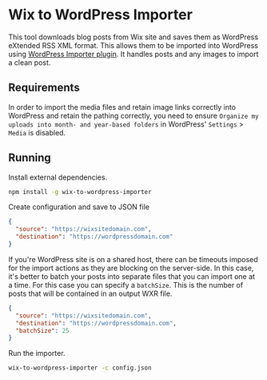 # Wix to WordPress Importer

This tool downloads blog posts from Wix site and saves them as WordPress eXtended RSS XML format. This allows them to be imported into WordPress using [WordPress Importer plugin](https://wordpress.org/plugins/wordpress-importer/). It handles posts and any images to import a clean post.

## Requirements

In order to import the media files and retain image links correctly into WordPress and retain the pathing correctly, you need to ensure `Organize my uploads into month- and year-based folders` in WordPress' `Settings` > `Media` is disabled.

## Running

Install external dependencies.

```bash
npm install -g wix-to-wordpress-importer
```

Create configuration and save to JSON file

```json
{
  "source": "https://wixsitedomain.com",
  "destination": "https://wordpressdomain.com"
}
```

If you're WordPress site is on a shared host, there can be timeouts imposed for the import actions as they are blocking on the server-side. In this case, it's better to batch your posts into separate files that you can import one at a time. For this case you can specify a `batchSize`. This is the number of posts that will be contained in an output WXR file.

```json
{
  "source": "https://wixsitedomain.com",
  "destination": "https://wordpressdomain.com",
  "batchSize": 25
}
```

Run the importer.

```bash
wix-to-wordpress-importer -c config.json
```
